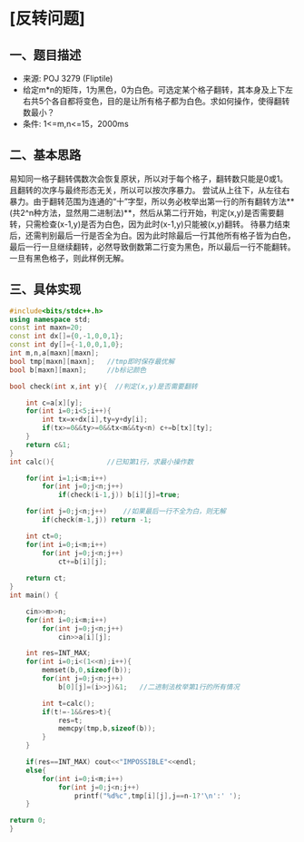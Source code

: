# [反转问题]
## 一、题目描述
* 来源: POJ 3279 (Fliptile)
* 给定m*n的矩阵，1为黑色，0为白色。可选定某个格子翻转，其本身及上下左右共5个各自都将变色，目的是让所有格子都为白色。求如何操作，使得翻转数最小？
* 条件: 1<=m,n<=15，2000ms
## 二、基本思路
易知同一格子翻转偶数次会恢复原状，所以对于每个格子，翻转数只能是0或1。且翻转的次序与最终形态无关，所以可以按次序暴力。
尝试从上往下，从左往右暴力。由于翻转范围为连通的“十”字型，所以务必枚举出第一行的所有翻转方法**(共2^n种方法，显然用二进制法)**，然后从第二行开始，判定(x,y)是否需要翻转，只需检查(x-1,y)是否为白色，因为此时(x-1,y)只能被(x,y)翻转。
待暴力结束后，还需判别最后一行是否全为白。因为此时除最后一行其他所有格子皆为白色，最后一行一旦继续翻转，必然导致倒数第二行变为黑色，所以最后一行不能翻转。一旦有黑色格子，则此样例无解。
## 三、具体实现
```c++
#include<bits/stdc++.h>
using namespace std;
const int maxn=20;
const int dx[]={0,-1,0,0,1};
const int dy[]={-1,0,0,1,0};
int m,n,a[maxn][maxn];
bool tmp[maxn][maxn];   //tmp即时保存最优解
bool b[maxn][maxn];     //b标记颜色

bool check(int x,int y){  //判定(x,y)是否需要翻转

    int c=a[x][y];
    for(int i=0;i<5;i++){
        int tx=x+dx[i],ty=y+dy[i];
        if(tx>=0&&ty>=0&&tx<m&&ty<n) c+=b[tx][ty];
    }
    return c&1;
}
int calc(){             //已知第1行，求最小操作数

    for(int i=1;i<m;i++)
        for(int j=0;j<n;j++)
            if(check(i-1,j)) b[i][j]=true;

    for(int j=0;j<n;j++)    //如果最后一行不全为白，则无解
        if(check(m-1,j)) return -1;

    int ct=0;
    for(int i=0;i<m;i++)
        for(int j=0;j<n;j++)
            ct+=b[i][j];
            
    return ct;
}
int main() {

    cin>>m>>n;
    for(int i=0;i<m;i++)
        for(int j=0;j<n;j++)
            cin>>a[i][j];

    int res=INT_MAX;
    for(int i=0;i<(1<<n);i++){
        memset(b,0,sizeof(b));
        for(int j=0;j<n;j++)
            b[0][j]=(i>>j)&1;   //二进制法枚举第1行的所有情况

        int t=calc();
        if(t!=-1&&res>t){
            res=t;
            memcpy(tmp,b,sizeof(b));
        }
    }

    if(res==INT_MAX) cout<<"IMPOSSIBLE"<<endl;
    else{
        for(int i=0;i<m;i++)
            for(int j=0;j<n;j++)
                printf("%d%c",tmp[i][j],j==n-1?'\n':' ');
    }

return 0;
}
```


